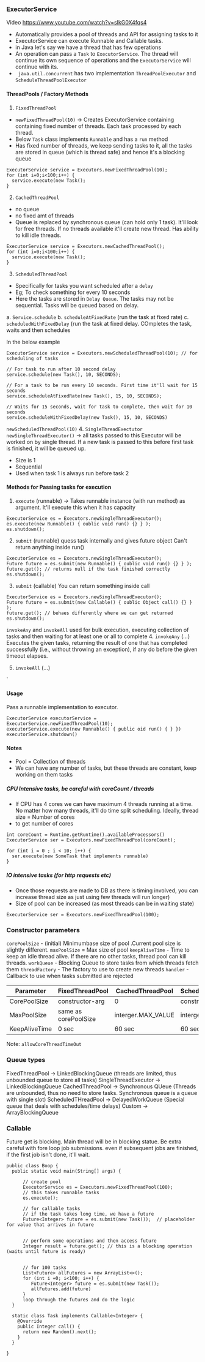 
### ExecutorService 
Video https://www.youtube.com/watch?v=sIkG0X4fqs4

- Automatically provides a pool of threads and API for assigning tasks to it
- ExecutorService can execute Runnable and Callable tasks.
- in Java let's say we have a thread that has few operations
- An operation can pass a `Task` to `ExecutorService`. The thread will continue its own sequence of operations and the `ExecutorService` will continue with its.
- ` java.util.concurrent` has two implementation `ThreadPoolExecutor` and `ScheduleThreadPoolExecutor`
#### ThreadPools / Factory Methods
1. `FixedThreadPool`
- ```newFixedThreadPool(10)``` -> Creates ExecutorService containing containing fixed number of threads. Each task processed by each thread.
- Below `Task` class implements `Runnable` and has a `run` method
- Has fixed number of threads, we keep sending tasks to it, all the tasks are stored in queue (which is thread safe) and hence it's a blocking queue
```
ExecutorService service = Executors.newFixedThreadPool(10);
for (int i=0;i<100;i++) {
  service.execute(new Task();
} 
```

2. `CachedThreadPool`
- no queue
- no fixed amt of threads
- Queue is replaced by synchronous queue (can hold only 1 task). It'll look for free threads. If no threads available it'll create new thread. Has ability to kill idle threads.
```
ExecutorService service = Executors.newCachedThreadPool();
for (int i=0;i<100;i++) {
  service.execute(new Task();
} 
```

3. `ScheduledThreadPool`
- Specifically for tasks you want scheduled after a `delay`
- Eg; To check something for every 10 seconds
- Here the tasks are stored in `Delay Queue`. The tasks may not be sequential. Tasks will be queued based on delay.

 a. `Service.schedule`
 b. `scheduleAtFixedRate` (run the task at fixed rate)
 c. `scheduledWithFixedDelay` (run the task at fixed delay. COmpletes the task, waits and then schedules

In the below example
```
ExecutorService service = Executors.newScheduledThreadPool(10); // for scheduling of tasks

// For task to run after 10 second delay
service.schedule(new Task(), 10, SECONDS); 

// For a task to be run every 10 seconds. First time it'll wait for 15 seconds
service.scheduleAtFixedRate(new Task(), 15, 10, SECONDS); 

// Waits for 15 seconds, wait for task to complete, then wait for 10 seconds
service.scheduleWithFixedDelay(new Task(), 15, 10, SECONDS)
```


```newScheduledThreadPool(10)```
4. `SingleThreadExectutor`
 ```newSingleThreadExecutor()``` -> all tasks passed to this Executor will be worked on by single thread. If a new task is passed to this before first task is finished, it will be queued up.
 
- Size is 1
- Sequential
- Used when task 1 is always run before task 2

#### Methods for Passing tasks for execution
1. `execute` (runnable) -> Takes runnable instance (with run method) as argument. It'll  execute this when it has capacity
```
ExecutorService es = Executors.newSingleThreadExecutor();
es.execute(new Runnable() { oublic void run() {} } );
es.shutdown();
```
2. `submit` (runnable) 
quess task internally and gives future object
Can't return anything inside run()
```
ExecutorService es = Executors.newSingleThreadExecutor();
Future future = es.submit(new Runnable() { oublic void run() {} } );
future.get(); // returns null if the task finished correctly
es.shutdown();
```

3. `submit` (callable)
You can return something inside call

```
ExecutorService es = Executors.newSingleThreadExecutor();
Future future = es.submit(new Callable() { oublic Object call() {} } );
future.get(); // behaes differently where we can get returned
es.shutdown();
```

`invokeAny` and `invokeAll` used for bulk execution, executing collection of tasks and then waiting for at least one or all to complete
4. `invokeAny` (...)
Executes the given tasks, returning the result of one that has completed successfully (i.e., without throwing an exception), if any do before the given timeout elapses.

5. `invokeAll` (...)

`
#### Usage
Pass a runnable implementation to executor. 
```
ExecutorService executorService = ExecutorService.newFixedThreadPool(10);
executorService.execute(new Runnable() { public oid run() { } })
executorService.shutdown()
```

#### Notes
- Pool = Collection of threads
- We can have any number of tasks, but these threads are constant, keep working on them tasks

##### CPU Intensive tasks, be careful with coreCount / threads
- If CPU has 4 cores we can have maximum 4 threads running at a time. No matter how many threads, it'll do time split scheduling. Ideally, thread size = Number of cores
- to get number of cores
```
int coreCount = Runtime.getRuntime().availableProcessors()
ExecutorService ser = Executors.newFixedThreadPool(coreCount);

for (int i = 0 ; i < 10; i++) {
  ser.execute(new SomeTask that implements runnable)
}
```
##### IO intensive tasks (for http requests etc)
- Once those requests are made to DB as there is timing involved, you can increase thread size as just using few threads will run longer)
- Size of pool can be increased (as most threads can be in waiting state)
```
ExecutorService ser = Executors.newFixedThreadPool(100);
```

### Constructor parameters

`corePoolSize` - (initial) Minimumbase size of pool .Current pool size is slightly different.
`maxPoolSize` = Max size of pool
`keepAliveTime` - Time to keep an idle thread alive. If there are no other tasks, thread pool can kill threads.
`workQueue` - Blocking Queue to store tasks from which threads fetch them
`threadFactory` - The factory to use to create new threads
`handler` - Callback to use when tasks submitted are rejected


| Parameter           | FixedThreadPool | CachedThreadPool | ScheduledTHreadPool  | SingleThreaded  |
|-----------------------------|-----|-------|---|---|
| CorePoolSize          | constructor-arg    |  0     | constructor-arg  | 1  |
| MaxPoolSize            |   same as corePoolSize  |  interger.MAX_VALUE     |  interger.MAX_VALUE | 1  |
| KeepAliveTime|  0 sec    |   60 sec    | 60 sec   |  0 sec |



Note: `allowCoreThreadTimeOut`

### Queue types
FixedThreadPool -> LinkedBlockingQueue (threads are limited, thus unbounded queue to store all tasks)
SingleThreadExecutor -> LinkedBlockingQueue
CachedThreadPool -> Synchronous QUeue (Threads are unbounded, thus no need to store tasks. Synchronous queue is a queue with single slot)
ScheduledTHreadPool -> DelayedWorkQueue (Special queue that deals with schedules/time delays)
Custom -> ArrayBlockingQueue


### Callable
Future get is blocking. Main thread will be in blocking statue. 
Be extra careful with fore loop job submissions. even if subsequent jobs are finished, if the first job isn't done, it'll wait.

```
public class Boop {
  public static void main(String[] args) {
    
      // create pool
      ExecutorService es = Executors.newFixedThreadPool(100);
      // this takes runnable tasks
      es.execute();
      
      // for callable tasks
      // if the task takes long time, we have a future 
      Future<Integer> future = es.submit(new Task());  // placeholder for value that arrives in future
      
      
      // perform some operations and then access future
      Integer result = future.get(); // this is a blocking operation (waits until future is ready)
      
      
      // for 100 tasks
      List<Future> allFutures = new ArrayList<>();
      for (int i =0; i<100; i++) {
         Future<Integer> future = es.submit(new Task());
         allFutures.add(future)
      }
      loop through the futures and do the logic
  }
  
  static class Task implements Callable<Integer> {
    @Override
    public Integer call() {
      return new Random().next();
    }
  }
  
}
```

